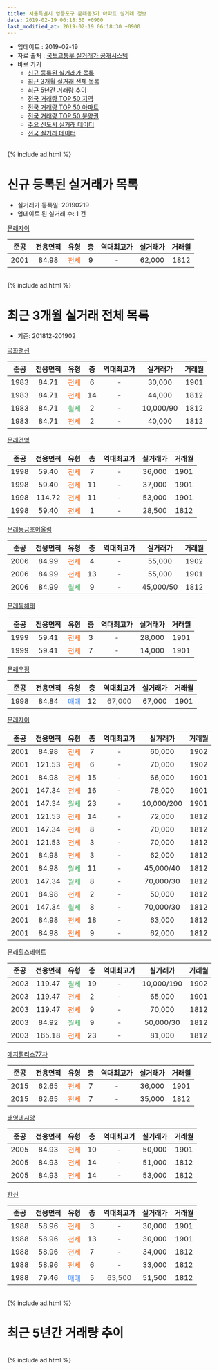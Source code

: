 ```yaml
---
title: 서울특별시 영등포구 문래동3가 아파트 실거래 정보
date: 2019-02-19 06:18:30 +0900
last_modified_at: 2019-02-19 06:18:30 +0900
---
```


* 업데이트 : 2019-02-19
* 자료 출처 : [국토교통부 실거래가 공개시스템](http://rt.molit.go.kr)
* 바로 가기
    * [신규 등록된 실거래가 목록](#신규-등록된-실거래가-목록)
    * [최근 3개월 실거래 전체 목록](#최근-3개월-실거래-전체-목록)
    * [최근 5년간 거래량 추이](#최근-5년간-거래량-추이)
    * [전국 거래량 TOP 50 지역](https://ayogom.github.io/apt-trade-info/최근-3개월-전국에서-가장-거래가-많이-발생한-지역)
    * [전국 거래량 TOP 50 아파트](https://ayogom.github.io/apt-trade-info/최근-3개월-전국에서-가장-거래가-많이-발생한-아파트)
    * [전국 거래량 TOP 50 분양권](https://ayogom.github.io/apt-trade-info/최근-3개월-전국에서-가장-거래가-많이-발생한-분양권)
    * [주요 신도시 실거래 데이터](https://ayogom.github.io/apt-trade-info/주요-신도시)
    * [전국 실거래 데이터](https://ayogom.github.io/apt-trade-info/전국)
<br>
{% include ad.html %}
<br>

# 신규 등록된 실거래가 목록
* 실거래가 등록일: 20190219
* 업데이트 된 실거래 수: 1 건


[문래자이](https://search.naver.com/search.naver?query=%EC%84%9C%EC%9A%B8%ED%8A%B9%EB%B3%84%EC%8B%9C+%EC%98%81%EB%93%B1%ED%8F%AC%EA%B5%AC+%EB%AC%B8%EB%9E%98%EB%8F%993%EA%B0%80+%EB%AC%B8%EB%9E%98%EC%9E%90%EC%9D%B4)

|준공|전용면적|유형|층|역대최고가|실거래가|거래월|
|:---:|:---:|:---:|:---:|:---:|:---:|:---:|
|2001|84.98|<span style="color:#ff5a00">전세</span>|9|<span style="color:#444444">-</span>|62,000|1812|


<br>
{% include ad.html %}
<br>

# 최근 3개월 실거래 전체 목록
* 기준: 201812-201902


[국화맨션](https://search.naver.com/search.naver?query=%EC%84%9C%EC%9A%B8%ED%8A%B9%EB%B3%84%EC%8B%9C+%EC%98%81%EB%93%B1%ED%8F%AC%EA%B5%AC+%EB%AC%B8%EB%9E%98%EB%8F%993%EA%B0%80+%EA%B5%AD%ED%99%94%EB%A7%A8%EC%85%98)

|준공|전용면적|유형|층|역대최고가|실거래가|거래월|
|:---:|:---:|:---:|:---:|:---:|:---:|:---:|
|1983|84.71|<span style="color:#ff5a00">전세</span>|6|<span style="color:#444444">-</span>|30,000|1901|
|1983|84.71|<span style="color:#ff5a00">전세</span>|14|<span style="color:#444444">-</span>|44,000|1812|
|1983|84.71|<span style="color:#34a853">월세</span>|2|<span style="color:#444444">-</span>|10,000/90|1812|
|1983|84.71|<span style="color:#ff5a00">전세</span>|2|<span style="color:#444444">-</span>|40,000|1812|

[문래건영](https://search.naver.com/search.naver?query=%EC%84%9C%EC%9A%B8%ED%8A%B9%EB%B3%84%EC%8B%9C+%EC%98%81%EB%93%B1%ED%8F%AC%EA%B5%AC+%EB%AC%B8%EB%9E%98%EB%8F%993%EA%B0%80+%EB%AC%B8%EB%9E%98%EA%B1%B4%EC%98%81)

|준공|전용면적|유형|층|역대최고가|실거래가|거래월|
|:---:|:---:|:---:|:---:|:---:|:---:|:---:|
|1998|59.40|<span style="color:#ff5a00">전세</span>|7|<span style="color:#444444">-</span>|36,000|1901|
|1998|59.40|<span style="color:#ff5a00">전세</span>|11|<span style="color:#444444">-</span>|37,000|1901|
|1998|114.72|<span style="color:#ff5a00">전세</span>|11|<span style="color:#444444">-</span>|53,000|1901|
|1998|59.40|<span style="color:#ff5a00">전세</span>|1|<span style="color:#444444">-</span>|28,500|1812|

[문래동금호어울림](https://search.naver.com/search.naver?query=%EC%84%9C%EC%9A%B8%ED%8A%B9%EB%B3%84%EC%8B%9C+%EC%98%81%EB%93%B1%ED%8F%AC%EA%B5%AC+%EB%AC%B8%EB%9E%98%EB%8F%993%EA%B0%80+%EB%AC%B8%EB%9E%98%EB%8F%99%EA%B8%88%ED%98%B8%EC%96%B4%EC%9A%B8%EB%A6%BC)

|준공|전용면적|유형|층|역대최고가|실거래가|거래월|
|:---:|:---:|:---:|:---:|:---:|:---:|:---:|
|2006|84.99|<span style="color:#ff5a00">전세</span>|4|<span style="color:#444444">-</span>|55,000|1902|
|2006|84.99|<span style="color:#ff5a00">전세</span>|13|<span style="color:#444444">-</span>|55,000|1901|
|2006|84.99|<span style="color:#34a853">월세</span>|9|<span style="color:#444444">-</span>|45,000/50|1812|

[문래동해태](https://search.naver.com/search.naver?query=%EC%84%9C%EC%9A%B8%ED%8A%B9%EB%B3%84%EC%8B%9C+%EC%98%81%EB%93%B1%ED%8F%AC%EA%B5%AC+%EB%AC%B8%EB%9E%98%EB%8F%993%EA%B0%80+%EB%AC%B8%EB%9E%98%EB%8F%99%ED%95%B4%ED%83%9C)

|준공|전용면적|유형|층|역대최고가|실거래가|거래월|
|:---:|:---:|:---:|:---:|:---:|:---:|:---:|
|1999|59.41|<span style="color:#ff5a00">전세</span>|3|<span style="color:#444444">-</span>|28,000|1901|
|1999|59.41|<span style="color:#ff5a00">전세</span>|7|<span style="color:#444444">-</span>|14,000|1901|

[문래우정](https://search.naver.com/search.naver?query=%EC%84%9C%EC%9A%B8%ED%8A%B9%EB%B3%84%EC%8B%9C+%EC%98%81%EB%93%B1%ED%8F%AC%EA%B5%AC+%EB%AC%B8%EB%9E%98%EB%8F%993%EA%B0%80+%EB%AC%B8%EB%9E%98%EC%9A%B0%EC%A0%95)

|준공|전용면적|유형|층|역대최고가|실거래가|거래월|
|:---:|:---:|:---:|:---:|:---:|:---:|:---:|
|1998|84.84|<span style="color:#4285f3">매매</span>|12|<span style="color:#444444">67,000</span>|67,000|1901|

[문래자이](https://search.naver.com/search.naver?query=%EC%84%9C%EC%9A%B8%ED%8A%B9%EB%B3%84%EC%8B%9C+%EC%98%81%EB%93%B1%ED%8F%AC%EA%B5%AC+%EB%AC%B8%EB%9E%98%EB%8F%993%EA%B0%80+%EB%AC%B8%EB%9E%98%EC%9E%90%EC%9D%B4)

|준공|전용면적|유형|층|역대최고가|실거래가|거래월|
|:---:|:---:|:---:|:---:|:---:|:---:|:---:|
|2001|84.98|<span style="color:#ff5a00">전세</span>|7|<span style="color:#444444">-</span>|60,000|1902|
|2001|121.53|<span style="color:#ff5a00">전세</span>|6|<span style="color:#444444">-</span>|70,000|1902|
|2001|84.98|<span style="color:#ff5a00">전세</span>|15|<span style="color:#444444">-</span>|66,000|1901|
|2001|147.34|<span style="color:#ff5a00">전세</span>|16|<span style="color:#444444">-</span>|78,000|1901|
|2001|147.34|<span style="color:#34a853">월세</span>|23|<span style="color:#444444">-</span>|10,000/200|1901|
|2001|121.53|<span style="color:#ff5a00">전세</span>|14|<span style="color:#444444">-</span>|72,000|1812|
|2001|147.34|<span style="color:#ff5a00">전세</span>|8|<span style="color:#444444">-</span>|70,000|1812|
|2001|121.53|<span style="color:#ff5a00">전세</span>|3|<span style="color:#444444">-</span>|70,000|1812|
|2001|84.98|<span style="color:#ff5a00">전세</span>|3|<span style="color:#444444">-</span>|62,000|1812|
|2001|84.98|<span style="color:#34a853">월세</span>|11|<span style="color:#444444">-</span>|45,000/40|1812|
|2001|147.34|<span style="color:#34a853">월세</span>|8|<span style="color:#444444">-</span>|70,000/30|1812|
|2001|84.98|<span style="color:#ff5a00">전세</span>|2|<span style="color:#444444">-</span>|50,000|1812|
|2001|147.34|<span style="color:#34a853">월세</span>|8|<span style="color:#444444">-</span>|70,000/30|1812|
|2001|84.98|<span style="color:#ff5a00">전세</span>|18|<span style="color:#444444">-</span>|63,000|1812|
|2001|84.98|<span style="color:#ff5a00">전세</span>|9|<span style="color:#444444">-</span>|62,000|1812|

[문래힐스테이트](https://search.naver.com/search.naver?query=%EC%84%9C%EC%9A%B8%ED%8A%B9%EB%B3%84%EC%8B%9C+%EC%98%81%EB%93%B1%ED%8F%AC%EA%B5%AC+%EB%AC%B8%EB%9E%98%EB%8F%993%EA%B0%80+%EB%AC%B8%EB%9E%98%ED%9E%90%EC%8A%A4%ED%85%8C%EC%9D%B4%ED%8A%B8)

|준공|전용면적|유형|층|역대최고가|실거래가|거래월|
|:---:|:---:|:---:|:---:|:---:|:---:|:---:|
|2003|119.47|<span style="color:#34a853">월세</span>|19|<span style="color:#444444">-</span>|10,000/190|1902|
|2003|119.47|<span style="color:#ff5a00">전세</span>|2|<span style="color:#444444">-</span>|65,000|1901|
|2003|119.47|<span style="color:#ff5a00">전세</span>|9|<span style="color:#444444">-</span>|70,000|1812|
|2003|84.92|<span style="color:#34a853">월세</span>|9|<span style="color:#444444">-</span>|50,000/30|1812|
|2003|165.18|<span style="color:#ff5a00">전세</span>|23|<span style="color:#444444">-</span>|81,000|1812|

[예지팰리스77차](https://search.naver.com/search.naver?query=%EC%84%9C%EC%9A%B8%ED%8A%B9%EB%B3%84%EC%8B%9C+%EC%98%81%EB%93%B1%ED%8F%AC%EA%B5%AC+%EB%AC%B8%EB%9E%98%EB%8F%993%EA%B0%80+%EC%98%88%EC%A7%80%ED%8C%B0%EB%A6%AC%EC%8A%A477%EC%B0%A8)

|준공|전용면적|유형|층|역대최고가|실거래가|거래월|
|:---:|:---:|:---:|:---:|:---:|:---:|:---:|
|2015|62.65|<span style="color:#ff5a00">전세</span>|7|<span style="color:#444444">-</span>|36,000|1901|
|2015|62.65|<span style="color:#ff5a00">전세</span>|7|<span style="color:#444444">-</span>|35,000|1812|

[태영데시앙](https://search.naver.com/search.naver?query=%EC%84%9C%EC%9A%B8%ED%8A%B9%EB%B3%84%EC%8B%9C+%EC%98%81%EB%93%B1%ED%8F%AC%EA%B5%AC+%EB%AC%B8%EB%9E%98%EB%8F%993%EA%B0%80+%ED%83%9C%EC%98%81%EB%8D%B0%EC%8B%9C%EC%95%99)

|준공|전용면적|유형|층|역대최고가|실거래가|거래월|
|:---:|:---:|:---:|:---:|:---:|:---:|:---:|
|2005|84.93|<span style="color:#ff5a00">전세</span>|10|<span style="color:#444444">-</span>|50,000|1901|
|2005|84.93|<span style="color:#ff5a00">전세</span>|14|<span style="color:#444444">-</span>|51,000|1812|
|2005|84.93|<span style="color:#ff5a00">전세</span>|14|<span style="color:#444444">-</span>|53,000|1812|

[한신](https://search.naver.com/search.naver?query=%EC%84%9C%EC%9A%B8%ED%8A%B9%EB%B3%84%EC%8B%9C+%EC%98%81%EB%93%B1%ED%8F%AC%EA%B5%AC+%EB%AC%B8%EB%9E%98%EB%8F%993%EA%B0%80+%ED%95%9C%EC%8B%A0)

|준공|전용면적|유형|층|역대최고가|실거래가|거래월|
|:---:|:---:|:---:|:---:|:---:|:---:|:---:|
|1988|58.96|<span style="color:#ff5a00">전세</span>|3|<span style="color:#444444">-</span>|30,000|1901|
|1988|58.96|<span style="color:#ff5a00">전세</span>|13|<span style="color:#444444">-</span>|30,000|1901|
|1988|58.96|<span style="color:#ff5a00">전세</span>|7|<span style="color:#444444">-</span>|34,000|1812|
|1988|58.96|<span style="color:#ff5a00">전세</span>|6|<span style="color:#444444">-</span>|33,000|1812|
|1988|79.46|<span style="color:#4285f3">매매</span>|5|<span style="color:#444444">63,500</span>|51,500|1812|


<br>
{% include ad.html %}
<br>

# 최근 5년간 거래량 추이


<div style="width:100%;">
    <canvas id="deal_progress" height="200"></canvas>
</div>

<script>
new Chart(document.getElementById("deal_progress"), {
    type: 'line',
    data: {
        labels: ['201402','201403','201404','201405','201406','201407','201408','201409','201410','201411','201412','201501','201502','201503','201504','201505','201506','201507','201508','201509','201510','201511','201512','201601','201602','201603','201604','201605','201606','201607','201608','201609','201610','201611','201612','201701','201702','201703','201704','201705','201706','201707','201708','201709','201710','201711','201712','201801','201802','201803','201804','201805','201806','201807','201808','201809','201810','201811','201812','201901','201902'],
        datasets: [{
            label: '매매',
            pointRadius: 1,
            data: [17, 19, 12, 8, 17, 19, 16, 11, 14, 5, 20, 19, 15, 38, 21, 15, 21, 16, 22, 24, 30, 20, 20, 9, 8, 18, 20, 27, 37, 36, 25, 33, 27, 15, 5, 4, 11, 16, 13, 27, 15, 27, 12, 21, 15, 22, 22, 26, 13, 27, 13, 13, 9, 14, 23, 13, 6, 3, 1, 1, 0],
            borderColor: "rgba(255, 201, 14, 1)",
            backgroundColor: "rgba(255, 201, 14, 0.5)",
            fill: false,
            lineTension: 0
        },{
            label: '전월세',
            pointRadius: 1,
            data: [30, 30, 28, 28, 22, 35, 26, 26, 28, 26, 25, 26, 18, 20, 30, 20, 17, 16, 15, 16, 20, 22, 29, 25, 34, 23, 25, 18, 19, 19, 22, 31, 18, 23, 25, 17, 31, 27, 20, 16, 33, 15, 18, 16, 25, 19, 31, 21, 24, 22, 19, 15, 20, 9, 20, 24, 18, 15, 23, 15, 4],
            borderColor: "rgba(0, 141, 185, 1)",
            backgroundColor: "rgba(0, 141, 185, 0.5)",
            fill: false,
            lineTension: 0
        }
        ]
    },
    options: {
        responsive: true,
        title: {
            display: false
        },
        tooltips: {
            mode: 'index',
            intersect: false
        },
        hover: {
            mode: 'nearest',
            intersect: true
        },
        scales: {
            xAxes: [{
                display: true,
                scaleLabel: {
                    display: true,
                    labelString: '년/월'
                }
            }],
            yAxes: [{
                display: true,
                ticks: {
                    suggestedMin: 0,
                },
                scaleLabel: {
                    display: true,
                    labelString: '실거래 수'
                }
            }]
        }
    }
});

</script>


<br>
{% include ad.html %}
<br>

